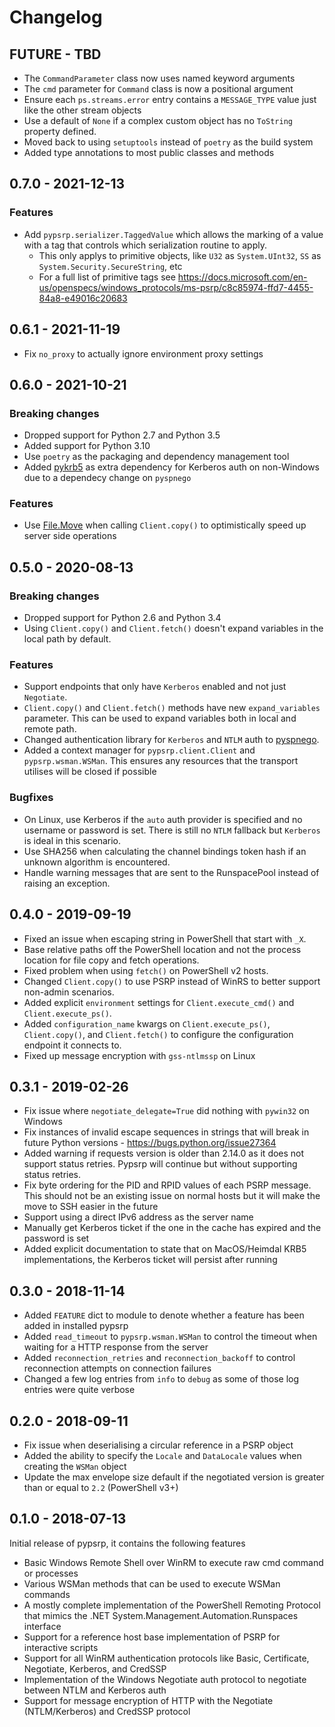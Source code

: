 # Changelog

## FUTURE - TBD

* The `CommandParameter` class now uses named keyword arguments
* The `cmd` parameter for `Command` class is now a positional argument
* Ensure each `ps.streams.error` entry contains a `MESSAGE_TYPE` value just like the other stream objects
* Use a default of `None` if a complex custom object has no `ToString` property defined.
* Moved back to using `setuptools` instead of `poetry` as the build system
* Added type annotations to most public classes and methods


## 0.7.0 - 2021-12-13

### Features

* Add `pypsrp.serializer.TaggedValue` which allows the marking of a value with a tag that controls which serialization routine to apply.
  * This only applys to primitive objects, like `U32` as `System.UInt32`, `SS` as `System.Security.SecureString`, etc
  * For a full list of primitive tags see https://docs.microsoft.com/en-us/openspecs/windows_protocols/ms-psrp/c8c85974-ffd7-4455-84a8-e49016c20683


## 0.6.1 - 2021-11-19

* Fix `no_proxy` to actually ignore environment proxy settings


## 0.6.0 - 2021-10-21

### Breaking changes

* Dropped support for Python 2.7 and Python 3.5
* Added support for Python 3.10
* Use `poetry` as the packaging and dependency management tool
* Added [pykrb5](https://github.com/jborean93/pykrb5) as extra dependency for Kerberos auth on non-Windows due to a dependecy change on `pyspnego`

### Features

* Use [File.Move](https://docs.microsoft.com/en-us/dotnet/api/system.io.file.move?view=net-5.0) when calling `Client.copy()` to optimistically speed up server side operations


## 0.5.0 - 2020-08-13

### Breaking changes

* Dropped support for Python 2.6 and Python 3.4
* Using `Client.copy()` and `Client.fetch()` doesn't expand variables in the local path by default.

### Features

* Support endpoints that only have `Kerberos` enabled and not just `Negotiate`.
* `Client.copy()` and `Client.fetch()` methods have new `expand_variables` parameter. This can be used to expand variables both in local and remote path.
* Changed authentication library for `Kerberos` and `NTLM` auth to [pyspnego](https://github.com/jborean93/pyspnego).
* Added a context manager for `pypsrp.client.Client` and `pypsrp.wsman.WSMan`. This ensures any resources that the transport utilises will be closed if possible

### Bugfixes

* On Linux, use Kerberos if the `auto` auth provider is specified and no username or password is set. There is still no `NTLM` fallback but `Kerberos` is ideal in this scenario.
* Use SHA256 when calculating the channel bindings token hash if an unknown algorithm is encountered.
* Handle warning messages that are sent to the RunspacePool instead of raising an exception.


## 0.4.0 - 2019-09-19

* Fixed an issue when escaping string in PowerShell that start with `_X`.
* Base relative paths off the PowerShell location and not the process location for file copy and fetch operations.
* Fixed problem when using `fetch()` on PowerShell v2 hosts.
* Changed `Client.copy()` to use PSRP instead of WinRS to better support non-admin scenarios.
* Added explicit `environment` settings for `Client.execute_cmd()` and `Client.execute_ps()`.
* Added `configuration_name` kwargs on `Client.execute_ps()`, `Client.copy()`, and `Client.fetch()` to configure the configuration endpoint it connects to.
* Fixed up message encryption with `gss-ntlmssp` on Linux


## 0.3.1 - 2019-02-26

* Fix issue where `negotiate_delegate=True` did nothing with `pywin32` on Windows
* Fix instances of invalid escape sequences in strings that will break in future Python versions - https://bugs.python.org/issue27364
* Added warning if requests version is older than 2.14.0 as it does not support status retries. Pypsrp will continue but without supporting status retries.
* Fix byte ordering for the PID and RPID values of each PSRP message. This should not be an existing issue on normal hosts but it will make the move to SSH easier in the future
* Support using a direct IPv6 address as the server name
* Manually get Kerberos ticket if the one in the cache has expired and the password is set
* Added explicit documentation to state that on MacOS/Heimdal KRB5 implementations, the Kerberos ticket will persist after running


## 0.3.0 - 2018-11-14

* Added `FEATURE` dict to module to denote whether a feature has been added in installed pypsrp
* Added `read_timeout` to `pypsrp.wsman.WSMan` to control the timeout when waiting for a HTTP response from the server
* Added `reconnection_retries` and `reconnection_backoff` to control reconnection attempts on connection failures
* Changed a few log entries from `info` to `debug` as some of those log entries were quite verbose


## 0.2.0 - 2018-09-11

* Fix issue when deserialising a circular reference in a PSRP object
* Added the ability to specify the `Locale` and `DataLocale` values when creating the `WSMan` object
* Update the max envelope size default if the negotiated version is greater than or equal to `2.2` (PowerShell v3+)


## 0.1.0 - 2018-07-13

Initial release of pypsrp, it contains the following features

* Basic Windows Remote Shell over WinRM to execute raw cmd command or processes
* Various WSMan methods that can be used to execute WSMan commands
* A mostly complete implementation of the PowerShell Remoting Protocol that mimics the .NET System.Management.Automation.Runspaces interface
* Support for a reference host base implementation of PSRP for interactive scripts
* Support for all WinRM authentication protocols like Basic, Certificate, Negotiate, Kerberos, and CredSSP
* Implementation of the Windows Negotiate auth protocol to negotiate between NTLM and Kerberos auth
* Support for message encryption of HTTP with the Negotiate (NTLM/Kerberos) and CredSSP protocol
